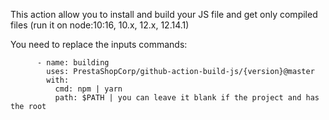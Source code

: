 This action allow you to install and build your JS file and get only compiled files (run it on node:10:16, 10.x, 12.x, 12.14.1)

You need to replace the inputs commands:

```
      - name: building
        uses: PrestaShopCorp/github-action-build-js/{version}@master
        with:
          cmd: npm | yarn
          path: $PATH | you can leave it blank if the project and has the root
```
